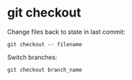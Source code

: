 # git checkout

Change files back to state in last commit:

    git checkout -- filename

Switch branches:

    git checkout branch_name
